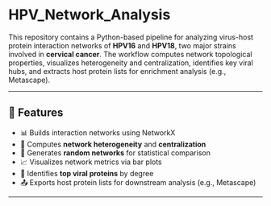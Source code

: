 # HPV_Network_Analysis

This repository contains a Python-based pipeline for analyzing virus-host protein interaction networks of **HPV16** and **HPV18**, two major strains involved in **cervical cancer**. The workflow computes network topological properties, visualizes heterogeneity and centralization, identifies key viral hubs, and extracts host protein lists for enrichment analysis (e.g., Metascape).

---

## 📌 Features

- 📊 Builds interaction networks using NetworkX
- 🧠 Computes **network heterogeneity** and **centralization**
- 🔁 Generates **random networks** for statistical comparison
- 📈 Visualizes network metrics via bar plots
- 🎯 Identifies **top viral proteins** by degree
- 📤 Exports host protein lists for downstream analysis (e.g., Metascape)

---



